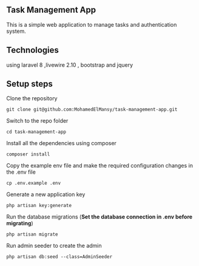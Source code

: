 ## Task Management App

This is a simple web application to manage tasks and authentication system.

## Technologies
using laravel 8 ,livewire 2.10 , bootstrap and jquery

## Setup steps
Clone the repository

    git clone git@github.com:MohamedElMansy/task-management-app.git

Switch to the repo folder

    cd task-management-app

Install all the dependencies using composer

    composer install

Copy the example env file and make the required configuration changes in the .env file

    cp .env.example .env

Generate a new application key

    php artisan key:generate

Run the database migrations (**Set the database connection in .env before migrating**)

    php artisan migrate

Run admin seeder to create the admin

    php artisan db:seed --class=AdminSeeder

